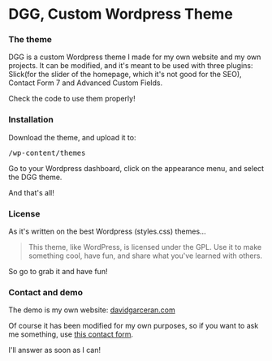 # DGG, Custom Wordpress Theme
<h3>The theme</h3>
<p>DGG is a custom Wordpress theme I made for my own website and my own projects. It can be modified, and it's meant to be used with three plugins: Slick(for the slider of the homepage, which it's not good for the SEO), Contact Form 7 and Advanced Custom Fields.</p>
<p>Check the code to use them properly!</p>
<h3>Installation</h3>
<p>Download the theme, and upload it to: <pre>/wp-content/themes</pre></p>
<p>Go to your Wordpress dashboard, click on the appearance menu, and select the DGG theme.</p>
<p>And that's all!</p>
<h3>License</h3>
<p>As it's written on the best Wordpress (styles.css) themes...</p>
<p><blockquote>This theme, like WordPress, is licensed under the GPL.
Use it to make something cool, have fun, and share what you've learned with others.</blockquote></p>
<p>So go to grab it and have fun!</p>
<h3>Contact and demo</h3>
<p>The demo is my own website: <a href="http://davidgarceran.com" target="_blank">davidgarceran.com</a></p>
<p>Of course it has been modified for my own purposes, so if you want to ask me something, use <a href="http://davidgarceran.com">this contact form</a>.</p>
<p>I'll answer as soon as I can!</p>
